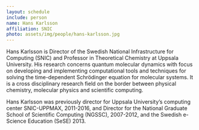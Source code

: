 ```yaml
---
layout: schedule
include: person
name: Hans Karlsson
affiliation: SNIC
photo: assets/img/people/hans-karlsson.jpg
---
```


Hans Karlsson is Director of the Swedish National Infrastructure for Computing (SNIC) and Professor in Theoretical Chemistry 
at Uppsala University. His research concerns quantum molecular dynamics with focus on developing and implementing computational 
tools and techniques for solving the time-dependent Schrödinger equation for molecular systems. It is a cross disciplinary 
research field on the border between physical chemistry, molecular physics and scientific computing. 

Hans Karlsson was previously director for Uppsala University’s computing center SNIC-UPPMAX, 2011-2016, and Director for the 
National Graduate School of Scientific Computing (NGSSC), 2007-2012, and the Swedish e-Science Education (SeSE) 2013. 
